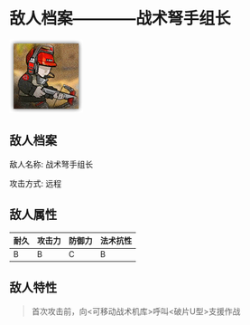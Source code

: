 # 敌人档案————战术弩手组长

![战术弩手组长](./eneIcons/战术弩手组长.png)

## 敌人档案

敌人名称: 战术弩手组长

攻击方式: 远程

## 敌人属性

| 耐久      | 攻击力  | 防御力 | 法术抗性 |
|---------|------|-----|------|
| B | B | C | B |

## 敌人特性
> 首次攻击前，向&lt;可移动战术机库&gt;呼叫&lt;破片U型&gt;支援作战
